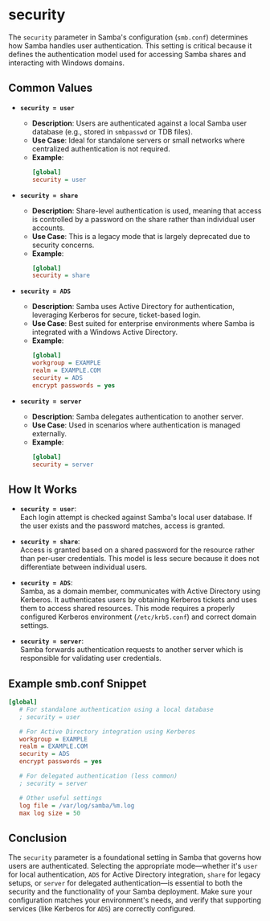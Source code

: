 # security

The `security` parameter in Samba's configuration (`smb.conf`) determines how Samba handles user authentication. This setting is critical because it defines the authentication model used for accessing Samba shares and interacting with Windows domains.

## Common Values

- **`security = user`**  
  - **Description**: Users are authenticated against a local Samba user database (e.g., stored in `smbpasswd` or TDB files).
  - **Use Case**: Ideal for standalone servers or small networks where centralized authentication is not required.
  - **Example**:
    ```ini
    [global]
    security = user
    ```

- **`security = share`**  
  - **Description**: Share-level authentication is used, meaning that access is controlled by a password on the share rather than individual user accounts.
  - **Use Case**: This is a legacy mode that is largely deprecated due to security concerns.
  - **Example**:
    ```ini
    [global]
    security = share
    ```

- **`security = ADS`**  
  - **Description**: Samba uses Active Directory for authentication, leveraging Kerberos for secure, ticket-based login.
  - **Use Case**: Best suited for enterprise environments where Samba is integrated with a Windows Active Directory.
  - **Example**:
    ```ini
    [global]
    workgroup = EXAMPLE
    realm = EXAMPLE.COM
    security = ADS
    encrypt passwords = yes
    ```

- **`security = server`**  
  - **Description**: Samba delegates authentication to another server.
  - **Use Case**: Used in scenarios where authentication is managed externally.
  - **Example**:
    ```ini
    [global]
    security = server
    ```

## How It Works

- **`security = user`**:  
  Each login attempt is checked against Samba's local user database. If the user exists and the password matches, access is granted.

- **`security = share`**:  
  Access is granted based on a shared password for the resource rather than per-user credentials. This model is less secure because it does not differentiate between individual users.

- **`security = ADS`**:  
  Samba, as a domain member, communicates with Active Directory using Kerberos. It authenticates users by obtaining Kerberos tickets and uses them to access shared resources. This mode requires a properly configured Kerberos environment (`/etc/krb5.conf`) and correct domain settings.

- **`security = server`**:  
  Samba forwards authentication requests to another server which is responsible for validating user credentials.

## Example smb.conf Snippet

```ini
[global]
   # For standalone authentication using a local database
   ; security = user

   # For Active Directory integration using Kerberos
   workgroup = EXAMPLE
   realm = EXAMPLE.COM
   security = ADS
   encrypt passwords = yes

   # For delegated authentication (less common)
   ; security = server

   # Other useful settings
   log file = /var/log/samba/%m.log
   max log size = 50
```

## Conclusion

The `security` parameter is a foundational setting in Samba that governs how users are authenticated. Selecting the appropriate mode—whether it's `user` for local authentication, `ADS` for Active Directory integration, `share` for legacy setups, or `server` for delegated authentication—is essential to both the security and the functionality of your Samba deployment. Make sure your configuration matches your environment's needs, and verify that supporting services (like Kerberos for `ADS`) are correctly configured.
